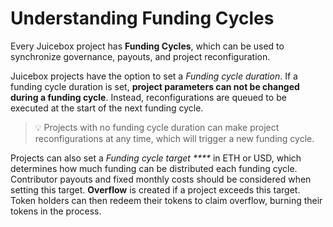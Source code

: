 # Understanding Funding Cycles

Every Juicebox project has **Funding Cycles**, which can be used to synchronize governance, payouts, and project reconfiguration.

Juicebox projects have the option to set a _Funding cycle duration_. If a funding cycle duration is set, **project parameters can not be changed during a funding cycle**. Instead, reconfigurations are queued to be executed at the start of the next funding cycle.

> 💡 Projects with no funding cycle duration can make project reconfigurations at any time, which will trigger a new funding cycle.

Projects can also set a _Funding cycle target \*\*\*\*_ in ETH or USD, which determines how much funding can be distributed each funding cycle. Contributor payouts and fixed monthly costs should be considered when setting this target. **Overflow** is created if a project exceeds this target. Token holders can then redeem their tokens to claim overflow, burning their tokens in the process.
